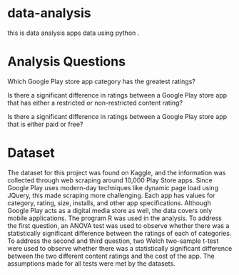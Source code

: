 # data-analysis
this is data analysis apps data using python .
  

#  Analysis Questions
Which Google Play store app category has the greatest ratings?

Is there a significant difference in ratings between a Google Play store app that has either a restricted or non-restricted content rating?

Is there a significant difference in ratings between a Google Play store app that is either paid or free?

#  Dataset
The dataset for this project was found on Kaggle, and the information was collected through web scraping around 10,000 Play Store apps. Since Google Play uses modern-day techniques like dynamic page load using JQuery, this made scraping more challenging. Each app has values for category, rating, size, installs, and other app specifications. Although Google Play acts as a digital media store as well, the data covers only mobile applications. The program R was used in the analysis. To address the first question, an ANOVA test was used to observe whether there was a statistically significant difference between the ratings of each of categories. To address the second and third question, two Welch two-sample t-test were used to observe whether there was a statistically significant difference between the two different content ratings and the cost of the app. The assumptions made for all tests were met by the datasets.
